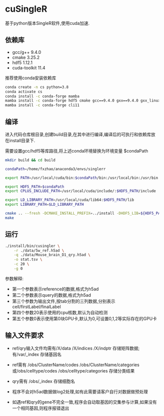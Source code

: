 # cuSingleR

基于python版本SingleR软件,使用cuda加速.

## 依赖库

* gcc/g++ 9.4.0 
* cmake 3.25.2
* hdf5 1.12.1
* cuda-toolkit 11.4

推荐使用conda安装依赖库

```sh
conda create -n cs python=3.8
conda activate cs
conda install -c conda-forge mamba
mamba install -c conda-forge hdf5 cmake gcc==9.4.0 gxx==9.4.0 gxx_linux-64=9.4 gcc_linux-64=9.4 sysroot_linux-64=2.17
mamba install -c conda-forge cli11
```

## 编译

进入代码仓库根目录,创建build目录,在其中进行编译,编译后的可执行和依赖库放在install目录下.

需要设置gcc/hdf5等库路径,将上述conda环境替换为环境变量 $condaPath

```sh
mkdir build && cd build

condaPath=/home/fxzhao/anaconda3/envs/singlerr

export PATH=/usr/local/cuda/bin:$condaPath/bin:/usr/local/bin:/usr/bin:/usr/local/sbin:/usr/sbin

export HDF5_PATH=$condaPath
export CPLUS_INCLUDE_PATH=/usr/local/cuda/include/:$HDF5_PATH/include

export LD_LIBRARY_PATH=/usr/local/cuda/lib64:$HDF5_PATH/lib
export LIBRARY_PATH=$LD_LIBRARY_PATH

cmake .. --fresh -DCMAKE_INSTALL_PREFIX=../install -DHDF5_LIB=${HDF5_PATH}/lib
make
```

## 运行

```sh
./install/bin/cusingler \
    -r ./data/5w_ref.h5ad \
    -q ./data/Mouse_brain_D1_qry.h5ad \
    -o stat.tsv \
    -c 20 \
    -g 0
```

参数解释:

* 第一个参数表示reference的数据,格式为h5ad
* 第二个参数表示query的数据,格式为h5ad
* 第三个参数为输出文件,按tab分割的三列数据,分别表示cell/firstLabel/finalLabel
* 第四个参数20表示使用的cpu核数,默认为自动检测
* 第五个参数0表示使用第0块GPU卡,默认为0,可设置0,1,2等实际存在的GPU卡

## 输入文件要求

* ref/qry输入文件均需有/X/data /X/indices /X/indptr 存储矩阵数据; 有/var/_index 存储基因名
* ref需有 /obs/ClusterName/codes /obs/ClusterName/categories 或/obs/celltype/codes /obs/celltype/categories 存储分类结果
* qry需有 /obs/_index 存储细胞名

* 程序不会对h5ad数据做log2处理,如有此需要请客户自行对数据做预处理
* 如遇ref和qry的gene不完全一致,程序会自动取基因的交集参与计算,如果没有一个相同基因,则程序报错退出